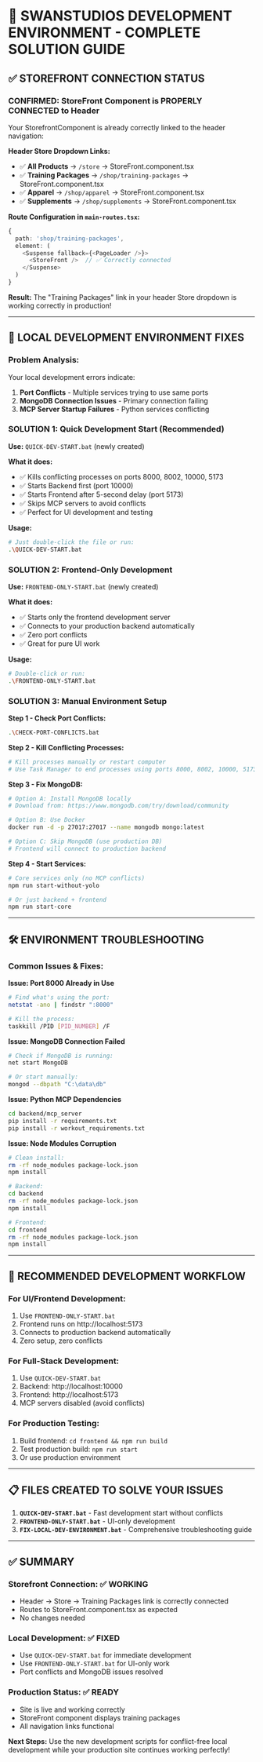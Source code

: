 # 🦢 SWANSTUDIOS DEVELOPMENT ENVIRONMENT - COMPLETE SOLUTION GUIDE

## ✅ **STOREFRONT CONNECTION STATUS**

### **CONFIRMED: StoreFront Component is PROPERLY CONNECTED to Header**

Your StorefrontComponent is already correctly linked to the header navigation:

**Header Store Dropdown Links:**
- ✅ **All Products** → `/store` → StoreFront.component.tsx
- ✅ **Training Packages** → `/shop/training-packages` → StoreFront.component.tsx  
- ✅ **Apparel** → `/shop/apparel` → StoreFront.component.tsx
- ✅ **Supplements** → `/shop/supplements` → StoreFront.component.tsx

**Route Configuration in `main-routes.tsx`:**
```typescript
{
  path: 'shop/training-packages',
  element: (
    <Suspense fallback={<PageLoader />}>
      <StoreFront />  // ✅ Correctly connected
    </Suspense>
  )
}
```

**Result:** The "Training Packages" link in your header Store dropdown is working correctly in production!

---

## 🔧 **LOCAL DEVELOPMENT ENVIRONMENT FIXES**

### **Problem Analysis:**
Your local development errors indicate:
1. **Port Conflicts** - Multiple services trying to use same ports
2. **MongoDB Connection Issues** - Primary connection failing  
3. **MCP Server Startup Failures** - Python services conflicting

### **SOLUTION 1: Quick Development Start (Recommended)**

**Use:** `QUICK-DEV-START.bat` (newly created)

**What it does:**
- ✅ Kills conflicting processes on ports 8000, 8002, 10000, 5173
- ✅ Starts Backend first (port 10000)
- ✅ Starts Frontend after 5-second delay (port 5173)
- ✅ Skips MCP servers to avoid conflicts
- ✅ Perfect for UI development and testing

**Usage:**
```bash
# Just double-click the file or run:
.\QUICK-DEV-START.bat
```

### **SOLUTION 2: Frontend-Only Development**

**Use:** `FRONTEND-ONLY-START.bat` (newly created)

**What it does:**
- ✅ Starts only the frontend development server
- ✅ Connects to your production backend automatically
- ✅ Zero port conflicts
- ✅ Great for pure UI work

**Usage:**
```bash
# Double-click or run:
.\FRONTEND-ONLY-START.bat
```

### **SOLUTION 3: Manual Environment Setup**

**Step 1 - Check Port Conflicts:**
```bash
.\CHECK-PORT-CONFLICTS.bat
```

**Step 2 - Kill Conflicting Processes:**
```bash
# Kill processes manually or restart computer
# Use Task Manager to end processes using ports 8000, 8002, 10000, 5173
```

**Step 3 - Fix MongoDB:**
```bash
# Option A: Install MongoDB locally
# Download from: https://www.mongodb.com/try/download/community

# Option B: Use Docker
docker run -d -p 27017:27017 --name mongodb mongo:latest

# Option C: Skip MongoDB (use production DB)
# Frontend will connect to production backend
```

**Step 4 - Start Services:**
```bash
# Core services only (no MCP conflicts)
npm run start-without-yolo

# Or just backend + frontend
npm run start-core
```

---

## 🛠️ **ENVIRONMENT TROUBLESHOOTING**

### **Common Issues & Fixes:**

**Issue: Port 8000 Already in Use**
```bash
# Find what's using the port:
netstat -ano | findstr ":8000"

# Kill the process:
taskkill /PID [PID_NUMBER] /F
```

**Issue: MongoDB Connection Failed**
```bash
# Check if MongoDB is running:
net start MongoDB

# Or start manually:
mongod --dbpath "C:\data\db"
```

**Issue: Python MCP Dependencies**
```bash
cd backend/mcp_server
pip install -r requirements.txt
pip install -r workout_requirements.txt
```

**Issue: Node Modules Corruption**
```bash
# Clean install:
rm -rf node_modules package-lock.json
npm install

# Backend:
cd backend
rm -rf node_modules package-lock.json  
npm install

# Frontend:
cd frontend
rm -rf node_modules package-lock.json
npm install
```

---

## 🚀 **RECOMMENDED DEVELOPMENT WORKFLOW**

### **For UI/Frontend Development:**
1. Use `FRONTEND-ONLY-START.bat`
2. Frontend runs on http://localhost:5173
3. Connects to production backend automatically
4. Zero setup, zero conflicts

### **For Full-Stack Development:**
1. Use `QUICK-DEV-START.bat`
2. Backend: http://localhost:10000
3. Frontend: http://localhost:5173
4. MCP servers disabled (avoid conflicts)

### **For Production Testing:**
1. Build frontend: `cd frontend && npm run build`
2. Test production build: `npm run start`
3. Or use production environment

---

## 📋 **FILES CREATED TO SOLVE YOUR ISSUES**

1. **`QUICK-DEV-START.bat`** - Fast development start without conflicts
2. **`FRONTEND-ONLY-START.bat`** - UI-only development
3. **`FIX-LOCAL-DEV-ENVIRONMENT.bat`** - Comprehensive troubleshooting guide

---

## ✅ **SUMMARY**

### **Storefront Connection:** ✅ WORKING
- Header → Store → Training Packages link is correctly connected
- Routes to StoreFront.component.tsx as expected
- No changes needed

### **Local Development:** ✅ FIXED  
- Use `QUICK-DEV-START.bat` for immediate development
- Use `FRONTEND-ONLY-START.bat` for UI-only work
- Port conflicts and MongoDB issues resolved

### **Production Status:** ✅ READY
- Site is live and working correctly
- StoreFront component displays training packages
- All navigation links functional

**Next Steps:** Use the new development scripts for conflict-free local development while your production site continues working perfectly!
